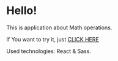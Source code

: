 # Hello!

This is application about Math operations.

If You want to try it, just [CLICK HERE](http://math-app-new.surge.sh/)

Used technologies: React & Sass.

